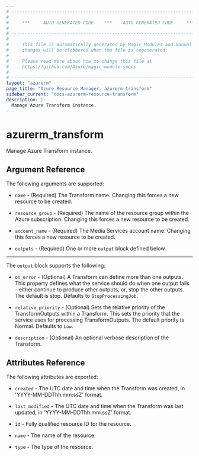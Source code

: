 ```yaml
---
# ----------------------------------------------------------------------------
#
#     ***     AUTO GENERATED CODE    ***    AUTO GENERATED CODE     ***
#
# ----------------------------------------------------------------------------
#
#     This file is automatically generated by Magic Modules and manual
#     changes will be clobbered when the file is regenerated.
#
#     Please read more about how to change this file at
#     https://github.com/Azure/magic-module-specs
#
# ----------------------------------------------------------------------------
layout: "azurerm"
page_title: "Azure Resource Manager: azurerm_transform"
sidebar_current: "docs-azurerm-resource-transform"
description: |-
  Manage Azure Transform instance.
---
```


# azurerm_transform

Manage Azure Transform instance.


## Argument Reference

The following arguments are supported:

* `name` - (Required) The Transform name. Changing this forces a new resource to be created.

* `resource_group` - (Required) The name of the resource group within the Azure subscription. Changing this forces a new resource to be created.

* `account_name` - (Required) The Media Services account name. Changing this forces a new resource to be created.

* `outputs` - (Required) One or more `output` block defined below.

---

The `output` block supports the following:

* `on_error` - (Optional) A Transform can define more than one outputs. This property defines what the service should do when one output fails - either continue to produce other outputs, or, stop the other outputs. The default is stop. Defaults to `StopProcessingJob`.

* `relative_priority` - (Optional) Sets the relative priority of the TransformOutputs within a Transform. This sets the priority that the service uses for processing TransformOutputs. The default priority is Normal. Defaults to `Low`.

* `description` - (Optional) An optional verbose description of the Transform.

## Attributes Reference

The following attributes are exported:

* `created` - The UTC date and time when the Transform was created, in 'YYYY-MM-DDThh:mm:ssZ' format.

* `last_modified` - The UTC date and time when the Transform was last updated, in 'YYYY-MM-DDThh:mm:ssZ' format.

* `id` - Fully qualified resource ID for the resource.

* `name` - The name of the resource.

* `type` - The type of the resource.
